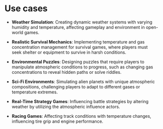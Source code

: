 # Use cases

- **Weather Simulation**: Creating dynamic weather systems with varying humidity and temperature, affecting gameplay and environment in open-world games.

- **Realistic Survival Mechanics**: Implementing temperature and gas concentration management for survival games, where players must seek shelter or equipment to survive in harsh conditions.

- **Environmental Puzzles**: Designing puzzles that require players to manipulate atmospheric conditions to progress, such as changing gas concentrations to reveal hidden paths or solve riddles.

- **Sci-Fi Environments**: Simulating alien planets with unique atmospheric compositions, challenging players to adapt to different gases or temperature extremes.

- **Real-Time Strategy Games**: Influencing battle strategies by altering weather by utilizing the atmospheric influence actors.

- **Racing Games**: Affecting track conditions with temperature changes, influencing tire grip and engine performance.

